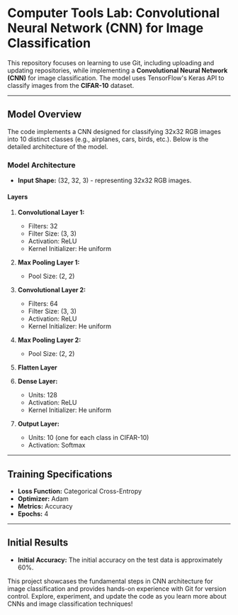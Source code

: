 # Computer Tools Lab: Convolutional Neural Network (CNN) for Image Classification

This repository focuses on learning to use Git, including uploading and updating repositories, while implementing a **Convolutional Neural Network (CNN)** for image classification. The model uses TensorFlow's Keras API to classify images from the **CIFAR-10** dataset.

---

## Model Overview

The code implements a CNN designed for classifying 32x32 RGB images into 10 distinct classes (e.g., airplanes, cars, birds, etc.). Below is the detailed architecture of the model.

### Model Architecture

- **Input Shape:** (32, 32, 3) - representing 32x32 RGB images.

#### Layers
1. **Convolutional Layer 1:**
   - Filters: 32
   - Filter Size: (3, 3)
   - Activation: ReLU
   - Kernel Initializer: He uniform

2. **Max Pooling Layer 1:**
   - Pool Size: (2, 2)

3. **Convolutional Layer 2:**
   - Filters: 64
   - Filter Size: (3, 3)
   - Activation: ReLU
   - Kernel Initializer: He uniform

4. **Max Pooling Layer 2:**
   - Pool Size: (2, 2)

5. **Flatten Layer**

6. **Dense Layer:**
   - Units: 128
   - Activation: ReLU
   - Kernel Initializer: He uniform

7. **Output Layer:**
   - Units: 10 (one for each class in CIFAR-10)
   - Activation: Softmax

---

## Training Specifications

- **Loss Function:** Categorical Cross-Entropy
- **Optimizer:** Adam
- **Metrics:** Accuracy
- **Epochs:** 4

---

## Initial Results

- **Initial Accuracy:** The initial accuracy on the test data is approximately 60%.

This project showcases the fundamental steps in CNN architecture for image classification and provides hands-on experience with Git for version control. Explore, experiment, and update the code as you learn more about CNNs and image classification techniques!

